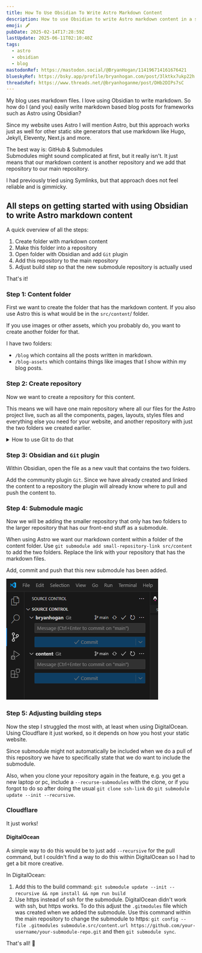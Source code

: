 ```yaml
---
title: How To Use Obsidian To Write Astro Markdown Content
description: How to use Obsidian to write Astro markdown content in a simple and intuitive way using GitHub submodules.
emoji: 🖋️
pubDate: 2025-02-14T17:28:59Z
lastUpdate: 2025-06-11T02:10:40Z
tags:
  - astro
  - obsidian
  - blog
mastodonRef: https://mastodon.social/@BryanHogan/114196714161676421
blueskyRef: https://bsky.app/profile/bryanhogan.com/post/3lktkx7ukp22h
threadsRef: https://www.threads.net/@bryanhoganme/post/DHb2DIPs7sC
---
```


My blog uses markdown files. I love using Obsidian to write markdown. So how do I (and you) easily write markdown based blog posts for frameworks such as Astro using Obsidian?

Since my website uses Astro I will mention Astro, but this approach works just as well for other static site generators that use markdown like Hugo, Jekyll, Eleventy, Next.js and more.

The best way is: GitHub & Submodules  
Submodules might sound complicated at first, but it really isn't. It just means that our markdown content is another repository and we add that repository to our main repository.

I had previously tried using Symlinks, but that approach does not feel reliable and is gimmicky.

## All steps on getting started with using Obsidian to write Astro markdown content

A quick overview of all the steps:

1. Create folder with markdown content
2. Make this folder into a repository
3. Open folder with Obsidian and add `Git` plugin
4. Add this repository to the main repository
5. Adjust build step so that the new submodule repository is actually used

That's it!

### Step 1: Content folder

First we want to create the folder that has the markdown content. If you also use Astro this is what would be in the `src/content`/ folder.

If you use images or other assets, which you probably do, you want to create another folder for that.

I have two folders:
- `/blog` which contains all the posts written in markdown.
- `/blog-assets` which contains things like images that I show within my blog posts.

### Step 2: Create repository

Now we want to create a repository for this content.

This means we will have one main repository where all our files for the Astro project live, such as all the components, pages, layouts, styles files and everything else you need for your website, and another repository with just the two folders we created earlier.

<details><summary>How to use Git to do that</summary>

Make sure you have Git installed on your device. You can use the visual interface in something like Visual Studio Code which should make this easier for you. But to make it short you will do these steps in your command line interface: `git init` -> `git add *` -> `git commit -m "commit message"` -> `git push`.

</details>

### Step 3: Obsidian and `Git` plugin

Within Obsidian, open the file as a new vault that contains the two folders.

Add the community plugin `Git`. Since we have already created and linked the content to a repository the plugin will already know where to pull and push the content to.

### Step 4: Submodule magic

Now we will be adding the smaller repository that only has two folders to the larger repository that has our front-end stuff as a submodule.

When using Astro we want our markdown content within a folder of the content folder. Use `git submodule add small-repository-link src/content` to add the two folders. Replace the link with your repository that has the markdown files.

Add, commit and push that this new submodule has been added. 

![Screenshot of Visual Studio Code interface when it has a submodule](../blog-assets/images/Obsidian-Astro-Visual-Studio-Code-With-Submodules.png)

### Step 5: Adjusting building steps

Now the step I struggled the most with, at least when using DigitalOcean. Using Cloudflare it just worked, so it depends on how you host your static website.

Since submodule might not automatically be included when we do a pull of this repository we have to specifically state that we do want to include the submodule.

Also, when you clone your repository again in the feature, e.g. you get a new laptop or pc, include a `--recurse-submodules` with the clone, or if you forgot to do so after doing the usual `git clone ssh-link` do `git submodule update --init --recursive`.

### Cloudflare

It just works!

#### DigitalOcean

A simple way to do this would be to just add `--recursive` for the pull command, but I couldn't find a way to do this within DigitalOcean so I had to get a bit more creative.

In DigitalOcean:

1. Add this to the build command: `git submodule update --init --recursive && npm install && npm run build`
2. Use https instead of ssh for the submodule. DigitalOcean didn't work with ssh, but https works. To do this adjust the `.gitmodules` file which was created when we added the submodule. Use this command within the main repository to change the submodule to https: `git config --file .gitmodules submodule.src/content.url https://github.com/your-username/your-submodule-repo.git` and then `git submodule sync`.

That's all! 🎉